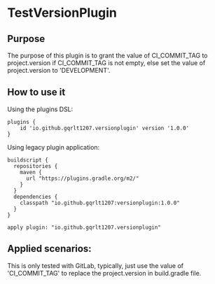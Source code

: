 # TestVersionPlugin



## Purpose

The purpose of this plugin is to grant the value of CI_COMMIT_TAG to project.version if CI_COMMIT_TAG is not empty, else set the value of project.version to 'DEVELOPMENT'.

## How to use it

Using the plugins DSL:

```
plugins {
    id 'io.github.gqrlt1207.versionplugin' version '1.0.0'
}
```
Using legacy plugin application:

```
buildscript {
  repositories {
    maven {
      url "https://plugins.gradle.org/m2/"
    }
  }
  dependencies {
    classpath "io.github.gqrlt1207:versionplugin:1.0.0"
  }
}

apply plugin: "io.github.gqrlt1207.versionplugin"
```
## Applied scenarios:
This is only tested with GitLab, typically, just use the value of 'CI_COMMIT_TAG' to replace the project.version in build.gradle file.
